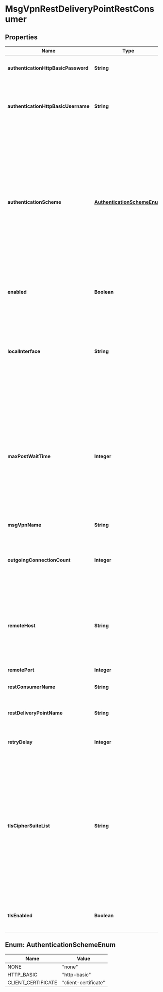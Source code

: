 
# MsgVpnRestDeliveryPointRestConsumer

## Properties
Name | Type | Description | Notes
------------ | ------------- | ------------- | -------------
**authenticationHttpBasicPassword** | **String** | The password that the REST Consumer will use to login to the rest-host. The default is to have no &#x60;authenticationHttpBasicPassword&#x60;. |  [optional]
**authenticationHttpBasicUsername** | **String** | The username that the REST Consumer will use to login to the rest-host. Normally a username is only configured when basic authentication is selected for the REST Consumer. The default is to have no &#x60;authenticationHttpBasicUsername&#x60;. |  [optional]
**authenticationScheme** | [**AuthenticationSchemeEnum**](#AuthenticationSchemeEnum) | The authentication scheme used by the REST Consumer to login to the rest-host. The client-certificate auth-scheme is only compatible with connections using TLS. The default value is &#x60;\&quot;none\&quot;&#x60;. The allowed values and their meaning are:      \&quot;none\&quot; - Login with no authentication (login anonymously). This means no authentication is provided to the REST consumer when connecting to it. This is useful for anonymous connections or when no authentication is required by the REST consumer.     \&quot;http-basic\&quot; - Login with simple username / password credentials according to HTTP Basic authentication as per RFC2616.     \&quot;client-certificate\&quot; - Login with client TLS certificate as per RFC5246.  |  [optional]
**enabled** | **Boolean** | Enable or disable this REST Consumer. When disabled, no connections are initiated or messages delivered to this particular REST Consumer. The default value is &#x60;false&#x60;. |  [optional]
**localInterface** | **String** | The interface that will be used for all outgoing connections associated with the given REST consumer. The source IP address used for these connections will always be the IP address associated with the AD-enabled virtual-router for the specified interface. When unspecified the router will automatically choose an interface through which the REST consumer is reachable. The default is to have no &#x60;localInterface&#x60;. |  [optional]
**maxPostWaitTime** | **Integer** | The maximum amount of time (in seconds) that the router will wait for a POST response from the REST Consumer. Once a POST operation has been outstanding for this period of time, the request is considered hung and the TCP connection is reset. If this POST is for a non-persistent message, the message is discarded. If this POST is for a persistent message, then message delivery is re-attempted via another available outgoing connection on any available outgoing connection for that RDP, up to the Max-Delivery-Count on the queue. If this count is exceeded, and the message is DMQ-eligible, then this message is moved to the DMQ, otherwise it is discarded. The default value is &#x60;30&#x60;. |  [optional]
**msgVpnName** | **String** | The name of the Message VPN. |  [optional]
**outgoingConnectionCount** | **Integer** | The total number of concurrent TCP connections open to this REST Consumer initiated by the router. Multiple connections to a single REST Consumer are typically desirable to increase throughput via concurrency. The more connections, the higher the potential throughput. The default value is &#x60;3&#x60;. |  [optional]
**remoteHost** | **String** | The IPv4 address or DNS name to which the router is to connect to deliver messages for this REST Consumer. If the REST Consumer is enabled while the host value is not configured then the REST Consumer has an operational Down state due to the empty host configuration until a usable host value is configured. The default is to have no &#x60;remoteHost&#x60;. |  [optional]
**remotePort** | **Integer** | The port associated with the host of the current REST Consumer. The default value is &#x60;8080&#x60;. |  [optional]
**restConsumerName** | **String** | An RDP-wide unique name for the REST consumer. |  [optional]
**restDeliveryPointName** | **String** | A Message VPN-wide unique name for the REST Delivery Point. This name is used to auto-generate a client-username in this Message VPN, which is used by the client for this RDP. |  [optional]
**retryDelay** | **Integer** | The number of seconds that must pass before retrying a connection. The default value is &#x60;3&#x60;. |  [optional]
**tlsCipherSuiteList** | **String** | The colon-separated list of cipher-suites the REST Consumer uses in its encrypted connection. All supported suites are included by default, from most-secure to least-secure. The remote server (REST Consumer) should choose the first suite from this list that it supports. The cipher-suite list can only be changed when the REST Consumer is disabled. The default value is &#x60;\&quot;ECDHE-RSA-AES256-GCM-SHA384:ECDHE-RSA-AES256-SHA384:ECDHE-RSA-AES256-SHA:AES256-GCM-SHA384:AES256-SHA256:AES256-SHA:ECDHE-RSA-DES-CBC3-SHA:DES-CBC3-SHA:ECDHE-RSA-AES128-GCM-SHA256:ECDHE-RSA-AES128-SHA256:ECDHE-RSA-AES128-SHA:AES128-GCM-SHA256:AES128-SHA256:AES128-SHA\&quot;&#x60;. |  [optional]
**tlsEnabled** | **Boolean** | Enable or disable TLS for the REST Consumer. This may only be done when the REST Consumer is disabled. The default value is &#x60;false&#x60;. |  [optional]


<a name="AuthenticationSchemeEnum"></a>
## Enum: AuthenticationSchemeEnum
Name | Value
---- | -----
NONE | &quot;none&quot;
HTTP_BASIC | &quot;http-basic&quot;
CLIENT_CERTIFICATE | &quot;client-certificate&quot;



